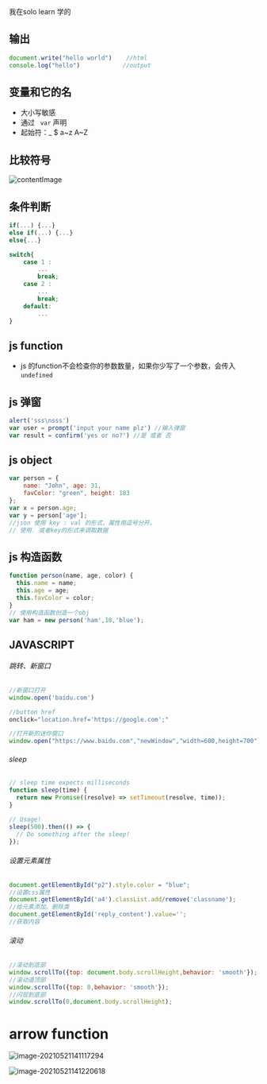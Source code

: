 我在solo learn 学的

## 输出

```javascript
document.write("hello world")	 //html
console.log("hello")			//output

```

## 变量和它的名

* 大小写敏感
* 通过 ` var` 声明
* 起始符：_ $ a~z A~Z

## 比较符号

![contentImage](https://api.sololearn.com/DownloadFile?id=2748)

## 条件判断

```javascript
if(...) {...}
else if(...) {...}
else{...}
```

```javascript
switch{
    case 1 : 
        ...
        break;
    case 2 :
        ...
        break;
    default:
        ...
}
```

## js function 
* js 的function不会检查你的参数数量，如果你少写了一个参数，会传入`undefined`

## js 弹窗
```js
alert('sss\nsss')
var user = prompt('input your name plz') //输入弹窗
var result = confirm('yes or no?') //是 或者 否
```

## js object
```js
var person = {
    name: "John", age: 31, 
    favColor: "green", height: 183
};
var x = person.age;
var y = person['age'];
//json 使用 key : val 的形式，属性用逗号分开。
// 使用. 或者key的形式来调取数据
```

## js 构造函数
```js
function person(name, age, color) {
  this.name = name;
  this.age = age;
  this.favColor = color;
}
// 使用构造函数创造一个obj
var ham = new person('ham',18,'blue');
```



##  JAVASCRIPT

###### 跳转、新窗口

```js
//新窗口打开
window.open('baidu.com')

//button href
onclick="location.href='https://google.com';"

//打开新的迷你窗口
window.open("https://www.baidu.com","newWindow","width=600,height=700")
```

###### sleep

```js
// sleep time expects milliseconds
function sleep(time) {
  return new Promise((resolve) => setTimeout(resolve, time));
}

// Usage!
sleep(500).then(() => {
  // Do something after the sleep!
});
```

###### 设置元素属性

```js
document.getElementById("p2").style.color = "blue";
//设置css属性
document.getElementById('a4').classList.add/remove('classname');
//给元素添加、删除类
document.getElementById('reply_content').value='';
//获取内容
```

###### 滚动

```js
//滚动到底部
window.scrollTo({top: document.body.scrollHeight,behavior: 'smooth'});
//滚动道顶部
window.scrollTo({top: 0,behavior: 'smooth'});
//闪现到底部
window.scrollTo(0,document.body.scrollHeight);
```

# arrow function

![image-20210521141117294](/home/muder/code/hack-rank/JavaScript/readme.assets/image-20210521141117294.png)

![image-20210521141220618](/home/muder/code/hack-rank/JavaScript/readme.assets/image-20210521141220618.png)

